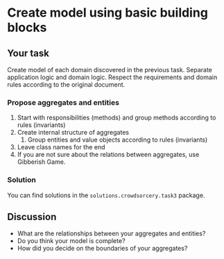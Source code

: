 # Create model using basic building blocks

## Your task
Create model of each domain discovered in the previous task. Separate application logic and domain logic. Respect the requirements and domain rules according to the original document.

### Propose aggregates and entities
1. Start with responsibilities (methods) and group methods according to rules (invariants)
2. Create internal structure of aggregates
   1. Group entities and value objects according to rules (invariants)
3. Leave class names for the end
4. If you are not sure about the relations between aggregates, use Gibberish Game.

### Solution
You can find solutions in the `solutions.crowdsorcery.task3` package.

## Discussion
- What are the relationships between your aggregates and entities?
- Do you think your model is complete?
- How did you decide on the boundaries of your aggregates?